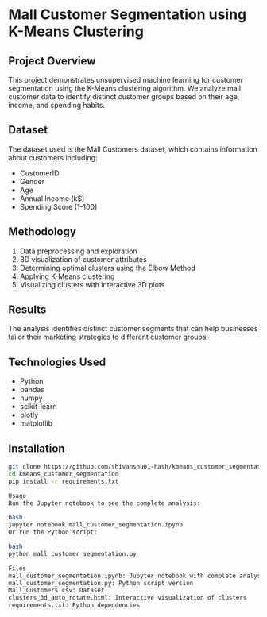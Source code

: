 # Mall Customer Segmentation using K-Means Clustering

## Project Overview
This project demonstrates unsupervised machine learning for customer segmentation using the K-Means clustering algorithm. We analyze mall customer data to identify distinct customer groups based on their age, income, and spending habits.

## Dataset
The dataset used is the Mall Customers dataset, which contains information about customers including:
- CustomerID
- Gender
- Age
- Annual Income (k$)
- Spending Score (1-100)

## Methodology
1. Data preprocessing and exploration
2. 3D visualization of customer attributes
3. Determining optimal clusters using the Elbow Method
4. Applying K-Means clustering
5. Visualizing clusters with interactive 3D plots

## Results
The analysis identifies distinct customer segments that can help businesses tailor their marketing strategies to different customer groups.

## Technologies Used
- Python
- pandas
- numpy
- scikit-learn
- plotly
- matplotlib

## Installation
```bash
git clone https://github.com/shivanshu01-hash/kmeans_customer_segmentation.git
cd kmeans_customer_segmentation
pip install -r requirements.txt

Usage
Run the Jupyter notebook to see the complete analysis:

bash
jupyter notebook mall_customer_segmentation.ipynb
Or run the Python script:

bash
python mall_customer_segmentation.py

Files
mall_customer_segmentation.ipynb: Jupyter notebook with complete analysis
mall_customer_segmentation.py: Python script version
Mall_Customers.csv: Dataset
clusters_3d_auto_rotate.html: Interactive visualization of clusters
requirements.txt: Python dependencies
